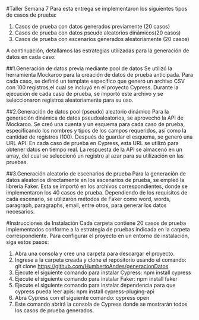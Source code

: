 #Taller Semana 7
Para esta entrega se implementaron los siguientes tipos de casos de prueba:
1. Casos de prueba con datos generados previamente (20 casos)
2. Casos de prueba con datos pseudo aleatorios dinámicos(20 casos)
3. Casos de prueba con escenarios generados aleatoriamente (20 casos)

A continuación, detallamos las estrategias utilizadas para la generación de datos en cada caso:

##1.Generación de datos previa mediante pool de datos
Se utilizó la herramienta Mockaroo para la creación de datos de prueba anticipada. Para cada caso, se definió un template específico que generó un archivo CSV con 100 registros,el cual se incluyó en el proyecto Cypress. Durante la ejecución de cada caso de prueba, se importó este archivo y se seleccionaron registros aleatoriamente para su uso.

##2.Generación de datos pool (pseudo) aleatorio dinámico
Para la generación dinámica de datos pseudoaleatorios, se aprovechó la API de Mockaroo. Se creó una cuenta y un esquema para cada caso de prueba, especificando los nombres y tipos de los campos requeridos, así como la cantidad de registros (100). Después de guardar el esquema, se generó una URL API. En cada caso de prueba en Cypress, esta URL se utilizó para obtener datos en tiempo real. La respuesta de la API se almacenó en un array, del cual se seleccionó un registro al azar para su utilización en las pruebas.

##3.Generación aleatorio de escenarios de prueba
Para la generación de datos aleatorios directamente en los escenarios de prueba, se empleó la librería Faker. Esta se importó en los archivos correspondientes, donde se implementaron los 40 casos de prueba. Dependiendo de los requisitos de cada escenario, se utilizaron métodos de Faker como word, words, paragraph, paragraphs, email, entre otros, para generar los datos necesarios.

#Instrucciones de Instalación
Cada carpeta contiene 20 casos de prueba implementados conforme a la estrategia de pruebas indicada en la carpeta correspondiente. Para configurar el proyecto en un entorno de instalación, siga estos pasos:

1. Abra una consola y cree una carpeta para descargar el proyecto.
2. Ingrese a la carpeta creada y clone el repositorio usando el comando:
    git clone https://github.com/HumbertoAndes/generacionDatos
3. Ejecute el siguiente comando para instalar Cypress:
    npm install cypress
4. Ejecute el siguiente comando para instalar Faker:
    npm install faker
5. Ejecute el siguiente comando para instalar dependencia para que cypress pueda leer apis:
    npm install cypress-pluging-api
6. Abra Cypress con el siguiente comando:
    cypress open
7. Este comando abrirá la consola de Cypress donde se mostrarán todos los casos de prueba   generados.        